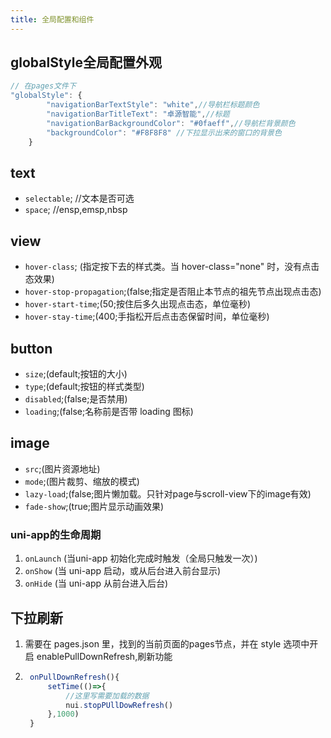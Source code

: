 ```yaml
---
title: 全局配置和组件
---
```


## globalStyle全局配置外观
```js
// 在pages文件下
"globalStyle": {
		"navigationBarTextStyle": "white",//导航栏标题颜色 
		"navigationBarTitleText": "卓源智能",//标题
		"navigationBarBackgroundColor": "#0faeff",//导航栏背景颜色
		"backgroundColor": "#F8F8F8" //下拉显示出来的窗口的背景色
	}
```
## text
* `selectable`; //文本是否可选
* `space`; //ensp,emsp,nbsp

## view
* `hover-class`; (指定按下去的样式类。当 hover-class="none" 时，没有点击态效果)
* `hover-stop-propagation`;(false;指定是否阻止本节点的祖先节点出现点击态)
* `hover-start-time`;(50;按住后多久出现点击态，单位毫秒)
* `hover-stay-time`;(400;手指松开后点击态保留时间，单位毫秒)

## button
* `size`;(default;按钮的大小)
* `type`;(default;按钮的样式类型)
* `disabled`;(false;是否禁用)
* `loading`;(false;名称前是否带 loading 图标)

## image
* `src`;(图片资源地址)
* `mode`;(图片裁剪、缩放的模式)
* `lazy-load`;(false;图片懒加载。只针对page与scroll-view下的image有效)
* `fade-show`;(true;图片显示动画效果)

### uni-app的生命周期
1. `onLaunch` (当uni-app 初始化完成时触发（全局只触发一次）)
2. `onShow` (当 uni-app 启动，或从后台进入前台显示)
3. `onHide` (当 uni-app 从前台进入后台)

## 下拉刷新
1. 需要在 pages.json 里，找到的当前页面的pages节点，并在 style 选项中开启 enablePullDownRefresh,刷新功能  

2. ```js
	onPullDownRefresh(){
		setTime(()=>{
			//这里写需要加载的数据
			nui.stopPUllDowRefresh()
		},1000)
	}
	```